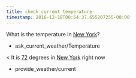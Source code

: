 ```yaml
---
title: check_current_temperature
timestamp: 2016-12-18T08:54:37.655207255-08:00
---
```


What is the temperature in [New York](city)?
* ask_current_weather/Temperature

< It is [72](temperature) degrees in [New York](city) right now
* provide_weather/current
